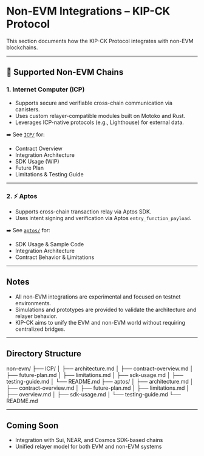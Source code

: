 #  Non-EVM Integrations – KIP-CK Protocol

This section documents how the KIP-CK Protocol integrates with non-EVM blockchains.

---

## 🔗 Supported Non-EVM Chains

### 1. Internet Computer (ICP)
- Supports secure and verifiable cross-chain communication via canisters.
- Uses custom relayer-compatible modules built on Motoko and Rust.
- Leverages ICP-native protocols (e.g., Lighthouse) for external data.

➡️ See [`ICP/`](./ICP) for:
- Contract Overview
- Integration Architecture
- SDK Usage (WIP)
- Future Plan
- Limitations & Testing Guide

---

### 2. ⚡ Aptos
- Supports cross-chain transaction relay via Aptos SDK.
- Uses intent signing and verification via Aptos `entry_function_payload`.

➡️ See [`aptos/`](./aptos) for:
- SDK Usage & Sample Code
- Integration Architecture
- Contract Behavior & Limitations

---

## Notes

- All non-EVM integrations are experimental and focused on testnet environments.
- Simulations and prototypes are provided to validate the architecture and relayer behavior.
- KIP-CK aims to unify the EVM and non-EVM world without requiring centralized bridges.

---

##  Directory Structure


non-evm/ ├── ICP/ │   ├── architecture.md │   ├── contract-overview.md │   ├── future-plan.md │   ├── limitations.md │   ├── sdk-usage.md │   ├── testing-guide.md │   └── README.md ├── aptos/ │   ├── architecture.md │   ├── contract-overview.md │   ├── future-plan.md │   ├── limitations.md │   ├── overview.md │   ├── sdk-usage.md │   └── testing-guide.md └── README.md

---

##  Coming Soon

- Integration with Sui, NEAR, and Cosmos SDK-based chains
- Unified relayer model for both EVM and non-EVM systems
